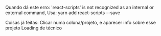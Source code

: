 Quando dá este erro:
'react-scripts' is not recognized as an internal or external command,
Usa:
yarn add react-scripts --save 

Coisas já feitas:
Clicar numa coluna/projeto, e aparecer info sobre esse projeto
Loading de técnico
